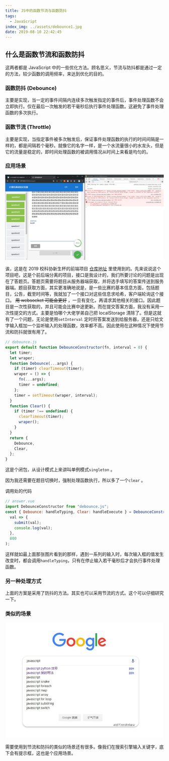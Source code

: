```yaml
---
title: JS中的函数节流与函数防抖
tags:
  - JavaScript
index_img: ../assets/debounce1.jpg
date: 2019-08-10 22:42:45
---
```


## 什么是函数节流和函数防抖

这两者都是 JavaScript 中的一些优化方法。顾名思义，节流与防抖都是通过一定的方法，较少函数的调用频率，来达到优化的目的。

### 函数防抖 (Debounce)

主要是实现，当一定的事件间隔内连续多次触发指定的事件后，事件处理函数不会立即执行。仅在最后一次触发的若干毫秒后执行事件处理函数。这避免了事件处理函数的多次执行。

### 函数节流 (Throttle)

主要是实现，当指定事件被多次触发后，保证事件处理函数的执行的时间间隔是一样的，都是间隔若个毫秒。就像它的名字一样，是一个水流量很小的水龙头，但是它的流量是稳定的，即时间处理函数的被调用情况从时间上来看是均匀的。

### 应用场景

![新生杯](../assets/debounce1.jpg)

诶，这是在 2019 校科协新生杯的前端项目 [仓库地址](https://github.com/ChenKS12138/sast_fresh_cup_frontend) 里使用到的。先来说说这个项目吧，这是个前后端分离的项目，接口是我设计的，我们所要讨论的问题是出现在了答题页。答题页需要将题目从服务器端获取，并将选手填写的答案传送到服务器端。题目获取方面，其实更准确地说是，是一些比赛的基本信息方面，包括题目，公告，截至时间等，我就加了一个接口对这些信息求哈希，客户端轮询这个接口。 ~~用 websocket 可能会更好~~ ，一旦有变化，再请求其他相关的接口。因此题目是一次性获取的，并且可能会比赛中途更新。而在提交答案方面，我没有采用一次性提交的方式。主要是怕哪个大佬学弟自己把 localStorage 清除了。但是这就有了一个问题，无论是使用`setInterval` 定时将答案发送到给服务器，还是只给文字输入框加一个监听输入的处理函数，效率都不高。因此使用在这种情况下使用节流和防抖就很有用了。

```javascript
// debounce.js
export default function DebounceConstructor(fn, interval = 0) {
  let timer;
  let wraper;
  function Debounce(...args) {
    if (timer) clearTimeout(timer);
    wraper = () => {
      fn(...args);
      timer = undefined;
    };
    timer = setTimeout(wraper, interval);
  }
  function Clear() {
    if (timer !== undefined) {
      clearTimeout(timer);
      wraper();
    }
  }
  return {
    Debounce,
    Clear,
  };
}
```

这是个闭包，从设计模式上来讲叫单例模式`singleton` 。

因为我还需要在题目切换时，强制处理函数执行，所以多了一个`clear` 。

调用处的代码

```javascript
// answer.vue
import DebounceConstructor from "debounce.js";
const { Debounce: handleTyping, Clear: handleExecute } = DebounceConstructor(
  val => {
    submit(val);
    console.log(val);
  },
  800
);
```

这样就如最上面那张图片看到的那样，遇到一系列的输入时，每次输入框的值发生改变时，都会调用`handleTyping`，只有在停止输入若干毫秒后才会执行事件处理函数。

### 另一种处理方式

上面的方案是采用了防抖的方法。其实也可以采用节流的方式。这个可以仔细研究一下。

### 类似的场景

![搜索引擎](../assets/debounce2.jpg)

需要使用到节流和防抖的类似的场景还有很多。像我们在搜索引擎输入关键字，底下会有提示框，这也是个应用场景。
